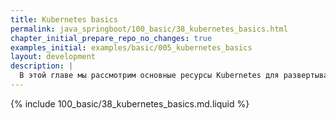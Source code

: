 ```yaml
---
title: Kubernetes basics
permalink: java_springboot/100_basic/38_kubernetes_basics.html
chapter_initial_prepare_repo_no_changes: true
examples_initial: examples/basic/005_kubernetes_basics
layout: development
description: |
  В этой главе мы рассмотрим основные ресурсы Kubernetes для развертывания приложений и обеспечения доступа к ним изнутри и снаружи кластера.
---
```


{% include 100_basic/38_kubernetes_basics.md.liquid %}